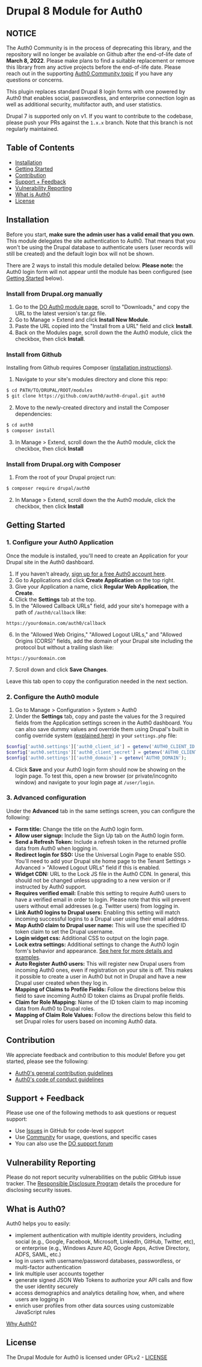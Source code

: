 Drupal 8 Module for Auth0
====

## NOTICE

The Auth0 Community is in the process of deprecating this library, and the repository will no longer be available on Github after the end-of-life date of **March 8, 2022**. Please make plans to find a suitable replacement or remove this library from any active projects before the end-of-life date. Please reach out in the supporting [Auth0 Community topic](https://community.auth0.com/t/community-repo-deprecation-auth0-drupal/69328) if you have any questions or concerns.


This plugin replaces standard Drupal 8 login forms with one powered by Auth0 that enables social, passwordless, and enterprise connection login as well as additional security, multifactor auth, and user statistics.

Drupal 7 is supported only on v1. If you want to contribute to the codebase, please push your PRs against the `1.x.x` branch. Note that this branch is not regularly maintained.

## Table of Contents

- [Installation](#installation)
- [Getting Started](#getting-started)
- [Contribution](#contribution)
- [Support + Feedback](#support--feedback)
- [Vulnerability Reporting](#vulnerability-reporting)
- [What is Auth0](#what-is-auth0)
- [License](#license)

## Installation

Before you start, **make sure the admin user has a valid email that you own**. This module delegates the site authentication to Auth0. That means that you won't be using the Drupal database to authenticate users (user records will still be created) and the default login box will not be shown. 

There are 2 ways to install this module detailed below. **Please note:** the Auth0 login form will not appear until the module has been configured (see [Getting Started](#getting-started) below).

### Install from Drupal.org manually

1. Go to the [DO Auth0 module page](https://www.drupal.org/project/auth0), scroll to "Downloads," and copy the URL to the latest version's tar.gz file. 
2. Go to Manage > Extend and click **Install New Module**.
3. Paste the URL copied into the "Install from a URL" field and click **Install**.
4. Back on the Modules page, scroll down the the Auth0 module, click the checkbox, then click **Install**.

### Install from Github

Installing from Github requires Composer ([installation instructions](https://getcomposer.org/doc/00-intro.md)).

1. Navigate to your site's modules directory and clone this repo:

```bash
$ cd PATH/TO/DRUPAL/ROOT/modules
$ git clone https://github.com/auth0/auth0-drupal.git auth0
```

2. Move to the newly-created directory and install the Composer dependencies:

```bash
$ cd auth0
$ composer install
```

3. In Manage > Extend, scroll down the the Auth0 module, click the checkbox, then click **Install**

### Install from Drupal.org with Composer

1. From the root of your Drupal project run:

```bash
$ composer require drupal/auth0
```

2. In Manage > Extend, scroll down the the Auth0 module, click the checkbox, then click **Install**

## Getting Started

### 1. Configure your Auth0 Application

Once the module is installed, you'll need to create an Application for your Drupal site in the Auth0 dashboard. 

1. If you haven't already, [sign up for a free Auth0 account here](https://auth0.com/signup).
2. Go to Applications and click **Create Application** on the top right. 
3. Give your Application a name, click **Regular Web Application**, the **Create**.
4. Click the **Settings** tab at the top.
5. In the "Allowed Callback URLs" field, add your site's homepage with a path of `/auth0/callback` like:

```
https://yourdomain.com/auth0/callback
```

6. In the "Allowed Web Origins," "Allowed Logout URLs," and "Allowed Origins (CORS)" fields, add the domain of your Drupal site including the protocol but without a trailing slash like:

```
https://yourdomain.com
```

7. Scroll down and click **Save Changes**.

Leave this tab open to copy the configuration needed in the next section. 

### 2. Configure the Auth0 module

1. Go to Manage > Configuration > System > Auth0
2. Under the **Settings** tab, copy and paste the values for the 3 required fields from the Application settings screen in the Auth0 dashboard. You can also save dummy values and override them using Drupal's built in config override system ([explained here](https://www.drupal.org/docs/8/api/configuration-api/configuration-override-system)) in your `settings.php` file:

```php
$config['auth0.settings']['auth0_client_id'] = getenv('AUTH0_CLIENT_ID');
$config['auth0.settings']['auth0_client_secret'] = getenv('AUTH0_CLIENT_SECRET');
$config['auth0.settings']['auth0_domain'] = getenv('AUTH0_DOMAIN');
```

4. Click **Save** and your Auth0 login form should now be showing on the login page. To test this, open a new browser (or private/incognito window) and navigate to your login page at `/user/login`.

### 3. Advanced configuration

Under the **Advanced** tab in the same settings screen, you can configure the following:

- **Form title:** Change the title on the Auth0 login form.
- **Allow user signup:** Include the Sign Up tab on the Auth0 login form.
- **Send a Refresh Token:** Include a refresh token in the returned profile data from Auth0 when logging in.
- **Redirect login for SSO:** Use the Universal Login Page to enable SSO. You'll need to add your Drupal site home page to the Tenant Settings > Advanced > "Allowed Logout URLs" field if this is enabled. 
- **Widget CDN:** URL to the Lock JS file in the Auth0 CDN. In general, this should not be changed unless upgrading to a new version or if instructed by Auth0 support. 
- **Requires verified email:** Enable this setting to require Auth0 users to have a verified email in order to login. Please note that this will prevent users without email addresses (e.g. Twitter users) from logging in.
- **Link Auth0 logins to Drupal users:** Enabling this setting will match incoming successful logins to a Drupal user using their email address.
- **Map Auth0 claim to Drupal user name:** This will use the specified ID token claim to set the Drupal username. 
- **Login widget css:** Additional CSS to output on the login page. 
- **Lock extra settings:** Additional settings to change the Auth0 login form's behavior and appearance. [See here for more details and examples](https://auth0.com/docs/libraries/lock/v11/configuration). 
- **Auto Register Auth0 users:** This will register new Drupal users from incoming Auth0 ones, even if registration on your site is off. This makes it possible to create a user in Auth0 but not in Drupal and have a new Drupal user created when they log in.
- **Mapping of Claims to Profile Fields:** Follow the directions below this field to save incoming Auth0 ID token claims as Drupal profile fields.
- **Claim for Role Mapping:** Name of the ID token claim to map incoming data from Auth0 to Drupal roles.  
- **Mapping of Claim Role Values:** Follow the directions below this field to set Drupal roles for users based on incoming Auth0 data.

## Contribution

We appreciate feedback and contribution to this module! Before you get started, please see the following:

- [Auth0's general contribution guidelines](https://github.com/auth0/open-source-template/blob/master/GENERAL-CONTRIBUTING.md)
- [Auth0's code of conduct guidelines](https://github.com/auth0/open-source-template/blob/master/CODE-OF-CONDUCT.md)

## Support + Feedback

Please use one of the following methods to ask questions or request support:

- Use [Issues](https://github.com/auth0/auth0-drupal/issues) in GitHub for code-level support
- Use [Community](hhttps://community.auth0.com/tags/drupal) for usage, questions, and specific cases
- You can also use the [DO support forum](https://www.drupal.org/project/issues/auth0?categories=All)

## Vulnerability Reporting

Please do not report security vulnerabilities on the public GitHub issue tracker. The [Responsible Disclosure Program](https://auth0.com/whitehat) details the procedure for disclosing security issues.

## What is Auth0?

Auth0 helps you to easily:

- implement authentication with multiple identity providers, including social (e.g., Google, Facebook, Microsoft, LinkedIn, GitHub, Twitter, etc), or enterprise (e.g., Windows Azure AD, Google Apps, Active Directory, ADFS, SAML, etc.)
- log in users with username/password databases, passwordless, or multi-factor authentication
- link multiple user accounts together
- generate signed JSON Web Tokens to authorize your API calls and flow the user identity securely
- access demographics and analytics detailing how, when, and where users are logging in
- enrich user profiles from other data sources using customizable JavaScript rules

[Why Auth0?](https://auth0.com/why-auth0)

## License

The Drupal Module for Auth0 is licensed under GPLv2 - [LICENSE](LICENSE)
